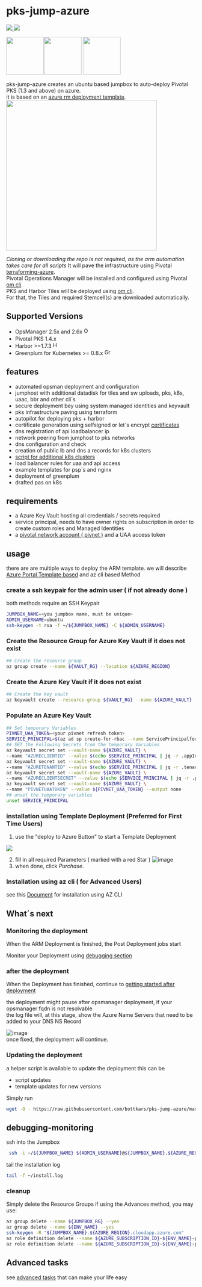 # pks-jump-azure

<a href="https://portal.azure.com/#create/Microsoft.Template/uri/https%3A%2F%2Fraw.githubusercontent.com%2Fbottkars%2Fpks-jump-azure%2Fmaster%2Fazuredeploy.json" target="_blank">
    <img src="http://azuredeploy.net/deploybutton.png"/>
</a>
<a href="http://armviz.io/#/?load=https%3A%2F%2Fraw.githubusercontent.com%2Fbottkars%2Fpks-jump-azure%2Fmaster%2Fazuredeploy.json" target="_blank">
    <img src="http://armviz.io/visualizebutton.png"/>
</a>

<img src="https://docs.pivotal.io/images/pks.png" width="100"><img src="https://upload.wikimedia.org/wikipedia/commons/thumb/f/f1/Heart_coraz%C3%B3n.svg/800px-Heart_coraz%C3%B3n.svg.png" width="100">
<img src="https://docs.pivotal.io/images/icon_microsoft_azure@2x.png" width="100">

pks-jump-azure creates an ubuntu based jumpbox to auto-deploy Pivotal PKS (1.3 and above) on azure.  
it is based on an  [azure rm deployment template](./azuredeploy.json).  
<img src="https://user-images.githubusercontent.com/8255007/51332226-9e42fa80-1a7b-11e9-97ec-c91de80ace1c.png" width="400">

*Cloning or downloading the repo is not required, as the arm automation takes care for all scripts*
It will pave the infrastructure using Pivotal [terraforming-azure](https://github.com/pivotal-cf/terraforming-azure).  
Pivotal Operations Manager will be installed and configured using Pivotal [om cli](https://github.com/pivotal-cf/om).  
PKS and Harbor Tiles  will be deployed using [om cli](https://github.com/pivotal-cf/om).  
For that, the Tiles and required Stemcell(s) are downloaded automatically.

## Supported Versions

- OpsManager 2.5x and 2.6x <a href="https://network.pivotal.io/products/ops-manager"><img src="https://dtb5pzswcit1e.cloudfront.net/assets/images/product_logos/icon_pivotal_generic@2x.png" height="16" title="OpsManager 2.6x"> </a>
- Pivotal PKS 1.4.x <a href="https://network.pivotal.io/products/pivotal-container-service"><img src="https://dtb5pzswcit1e.cloudfront.net/assets/images/product_logos/icon_pivotalcontainerservice@2x.png" height="16"> </a>
- Harbor >=1.7.3 <a href="https://network.pivotal.io/products/harbor-container-registry"><img src="https://dtb5pzswcit1e.cloudfront.net/assets/images/product_logos/icon_vmware_harbor@2x.png" height="16" title="Harbor"> </a>
- Greenplum for Kubernetes >= 0.8.x <a href="https://network.pivotal.io/products/greenplum-for-kubernetes/"><img src="https://dtb5pzswcit1e.cloudfront.net/assets/images/product_logos/icon_gpdb@2x.png" height="16" Title = "Greenplum for Kubernetes"> </a>

## features

- automated opsman deployment and configuration
- jumphost with additional datadisk for tiles and sw uploads, pks, k8s, uaac, bbr and other cli´s
- secure deployment bey using system managed identities and keyvault
- pks infrastructure paving using terraform
- autopilot for deploying pks + harbor
- certificate generation using selfsigned or let´s encrypt [certificates](#certificates)
- dns registration of api loadbalancer ip
- network peering from jumphost to pks networks
- dns configuration and check
- creation of public lb and dns a records for k8s clusters
- [script for additional k8s clusters](docs/create_cluster.md)
- load balancer rules for uaa and api access
- example templates for psp´s and nginx
- deployment of greenplum
- drafted pas on k8s

## requirements

- a Azure Key Vault hosting all credentials / secrets required
- service principal, needs to have owner rights on subscription in order to create custom roles and Managed Identities
- a [pivotal network account ( pivnet )](network.pivotal.io) and a UAA access token

## usage

there are are multiple ways to deploy the ARM template. we will describe [Azure Portal Template based](#installation-using-template-deployment-preferred-for-first-time-users) and az cli based Method  

### create a ssh keypair for the admin user ( if not already done )

both methods require an SSH Keypair

```bash
JUMPBOX_NAME=<you jumpbox name, must be unique>
ADMIN_USERNAME=ubuntu
ssh-keygen -t rsa -f ~/${JUMPBOX_NAME} -C ${ADMIN_USERNAME}
```

### Create the Resource Group for Azure Key Vault if it does not exist

```bash
## Create the resource group
az group create --name ${VAULT_RG} --location ${AZURE_REGION}
```

### Create the Azure Key Vault if it does not exist

```bash
## Create the key vault
az keyvault create --resource-group ${VAULT_RG} --name ${AZURE_VAULT} --location ${AZURE_REGION}
```

### Populate an  Azure Key Vault

```bash
## Set temporary Variables
PIVNET_UAA_TOKEN=<your pivnet refresh token>
SERVICE_PRINCIPAL=$(az ad sp create-for-rbac --name ServicePrincipalforPKS --output json)
## SET the Following Secrets from the temporary Variables
az keyvault secret set --vault-name ${AZURE_VAULT} \
--name "AZURECLIENTID" --value $(echo $SERVICE_PRINCIPAL | jq -r .appId) --output none
az keyvault secret set --vault-name ${AZURE_VAULT} \
--name "AZURETENANTID" --value $(echo $SERVICE_PRINCIPAL | jq -r .tenant) --output none
az keyvault secret set --vault-name ${AZURE_VAULT} \
--name "AZURECLIENTSECRET" --value $(echo $SERVICE_PRINCIPAL | jq -r .password) --output none
az keyvault secret set --vault-name ${AZURE_VAULT} \
--name "PIVNETUAATOKEN" --value ${PIVNET_UAA_TOKEN} --output none
## unset the temporary variables
unset SERVICE_PRINCIPAL
```

### installation using Template Deployment (Preferred for First Time Users)

1. use the "deploy to Azure Button" to start a Template Deployment
<a href="https://portal.azure.com/#create/Microsoft.Template/uri/https%3A%2F%2Fraw.githubusercontent.com%2Fbottkars%2Fpks-jump-azure%2Fmaster%2Fazuredeploy.json" target="_blank">
    <img src="http://azuredeploy.net/deploybutton.png"/>
</a>

2. fill in all required Parameters ( marked with a red Star )
![image](https://user-images.githubusercontent.com/8255007/53296940-f0fb9900-3815-11e9-9404-de801064187a.png)
3. when done, click *Purchase*.

### Installation using az cli ( for Advanced Users)

see this [Document](docs/az_cli_method.md) for installation using AZ CLI

## What´s next

### Monitoring the deployment

When the ARM Deployment is finished, the Post Deployment jobs start

Monitor your Deployment using [debugging section](#debugging-monitoring)

### after the deployment

When the Deployment has finished, continue to
[getting started after deployment](./docs/initial_tasks.md)

the deployment might pause after opsmanager deployment, if your  opsmanager  fqdn is not resolvable  
the log file will, at this stage, show the Azure Name Servers that need to be added to your DNS NS Record  

![image](https://user-images.githubusercontent.com/8255007/51382000-ed3d6e00-1b15-11e9-8318-04c9f0993a1d.png)  
once fixed, the deployment will continue.

### Updating the deployment

a helper script is available to update the deployment
this can be

- script updates
- template updates for new versions

Simply run

```bash
wget -O - https://raw.githubusercontent.com/bottkars/pks-jump-azure/master/scripts/update.sh | bash
```

## debugging-monitoring

ssh into the Jumpbox  

```bash
 ssh -i ~/${JUMPBOX_NAME} ${ADMIN_USERNAME}@${JUMPBOX_NAME}.${AZURE_REGION}.cloudapp.azure.com
```

tail the installation log  

```bash
tail -f ~/install.log
```

### cleanup

Simply delete the Resource Groups
if using the Advances method, you may use:

```bash
az group delete --name ${JUMPBOX_RG} --yes
az group delete --name ${ENV_NAME} --yes
ssh-keygen -R "${JUMPBOX_NAME}.${AZURE_REGION}.cloudapp.azure.com"
az role definition delete --name ${AZURE_SUBSCRIPTION_ID}-${ENV_NAME}-pks-worker-role
az role definition delete --name ${AZURE_SUBSCRIPTION_ID}-${ENV_NAME}-pks-master-role
```

## Advanced tasks

see [advanced tasks](docs/advanced.md) that can make your life easy  
